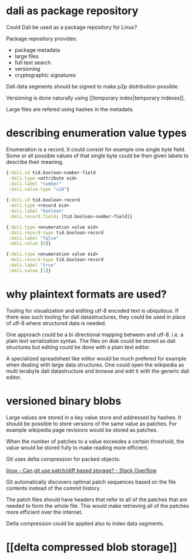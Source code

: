 # dali as package repository
Could Dali be used as a package repository for Linux?

Package repository provides:

- package metadata
- large files
- full text search
- versioning
- cryptographic signatures

Dali data segments should be signed to make p2p distribution possible.

Versioning is done naturally using [[temporary index|temporary indexes]].

Large files are refered using hashes in the metadata.

# describing enumeration value types
Enumeration is a record. It could consist for example one single byte field. Some or all possible values of that single byte could be then given labels to describe their meaning.


```clojure
{:dali.id tid.boolean-number-field
 :dali.type <attribute eid>
 :dali.label "number"
 :dali.value-type "ui8"}
 
{:dali.id tid.boolean-record
 :dali.type <record eid>
 :dali.label "boolean"
 :dali.record.fields [tid.boolean-number-field]}

{:dali.type <enumeration value eid>
 :dali.record-type tid.boolean-record
 :dali.label "false"
 :dali.value [0]}

{:dali.type <enumeration value eid>
 :dali.record-type tid.boolean-record
 :dali.label "true"
 :dali.value [1]}
```

# why plaintext formats are used?
Tooling for visualization and eiditing utf-8 encoded text is ubiquitous. If there was such tooling for dali datastructures, they could be used in place of utf-8 where structured data is needed.

One approach could be a bi directional mapping  between and utf-8. i.e. a plain text serialization syntax. The files on disk could be stored as dali structures but editing could be done with a plain text editor.

A specialized spreadsheet like editor would be much prefered for example when dealing with large data structures. One could open the wikipedia as multi terabyte dali datastructure and browse and edit it with the generic dali editor.

# versioned binary blobs
Large values are stored in a key value store and addressed by hashes. It should be possible to store versions of the same value as patches. For example wikipedia page revisions would be stored as patches.

When the number of patches to a value exceedes a certain threshold, the value would be stored fully to make reading more efficient.

Git uses delta compression for packed objects:

[linux - Can git use patch/diff based storage? - Stack Overflow](https://stackoverflow.com/questions/32077311/can-git-use-patch-diff-based-storage/32079990#32079990)

Git automatically discovers optimal patch sequences based on the file contents instead of the commit history.

The patch files should have headers that refer to all of the patches that are needed to form the whole file. This would make retrieving all of the patches more efficient over the internet.

Delta compression could be applied also to index data segments.

# [[delta compressed blob storage]]